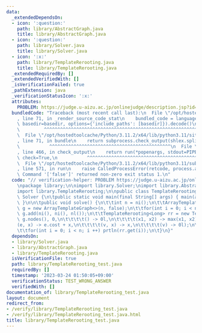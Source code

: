 ```yaml
---
data:
  _extendedDependsOn:
  - icon: ':question:'
    path: library/AbstractGraph.java
    title: library/AbstractGraph.java
  - icon: ':question:'
    path: library/Solver.java
    title: library/Solver.java
  - icon: ':x:'
    path: library/TemplateRerooting.java
    title: library/TemplateRerooting.java
  _extendedRequiredBy: []
  _extendedVerifiedWith: []
  _isVerificationFailed: true
  _pathExtension: java
  _verificationStatusIcon: ':x:'
  attributes:
    PROBLEM: https://judge.u-aizu.ac.jp/onlinejudge/description.jsp?id=GRL_5_B
  bundledCode: "Traceback (most recent call last):\n  File \"/opt/hostedtoolcache/Python/3.11.2/x64/lib/python3.11/site-packages/onlinejudge_verify/documentation/build.py\"\
    , line 71, in _render_source_code_stat\n    bundled_code = language.bundle(stat.path,\
    \ basedir=basedir, options={'include_paths': [basedir]}).decode()\n          \
    \         ^^^^^^^^^^^^^^^^^^^^^^^^^^^^^^^^^^^^^^^^^^^^^^^^^^^^^^^^^^^^^^^^^^^^^^^^^^^^^^^^^\n\
    \  File \"/opt/hostedtoolcache/Python/3.11.2/x64/lib/python3.11/site-packages/onlinejudge_verify/languages/user_defined.py\"\
    , line 71, in bundle\n    return subprocess.check_output(shlex.split(command))\n\
    \           ^^^^^^^^^^^^^^^^^^^^^^^^^^^^^^^^^^^^^^^^^^^^^\n  File \"/opt/hostedtoolcache/Python/3.11.2/x64/lib/python3.11/subprocess.py\"\
    , line 466, in check_output\n    return run(*popenargs, stdout=PIPE, timeout=timeout,\
    \ check=True,\n           ^^^^^^^^^^^^^^^^^^^^^^^^^^^^^^^^^^^^^^^^^^^^^^^^^^^^^^^^^\n\
    \  File \"/opt/hostedtoolcache/Python/3.11.2/x64/lib/python3.11/subprocess.py\"\
    , line 571, in run\n    raise CalledProcessError(retcode, process.args,\nsubprocess.CalledProcessError:\
    \ Command '['false']' returned non-zero exit status 1.\n"
  code: "// verification-helper: PROBLEM https://judge.u-aizu.ac.jp/onlinejudge/description.jsp?id=GRL_5_B\n\
    \npackage library;\n\nimport library.Solver;\nimport library.AbstractGraph;\n\
    import library.TemplateRerooting;\n\npublic class TemplateRerooting_test extends\
    \ Solver {\n\tpublic static void main(final String[] args) { main(args, new TemplateRerooting_test());\
    \ }\n\n\tpublic void solve() {\n\t\tint n = ni();\n\t\tArrayTemplateGraph<Long>\
    \ g = new ArrayTemplateGraph<>(n, false);\n\t\tfor(int i = 0; i < n - 1; i ++)\
    \ g.add(ni(), ni(), nl());\n\t\tTemplateRerooting<Long> rr = new TemplateRerooting<>(n,\
    \ g.nodes(), 0,\n\t\t\t\t() -> 0l,\n\t\t\t\t(x1, x2) -> max(x1, x2),\n\t\t\t\t\
    (e, x) -> e.cost + x,\n\t\t\t\t(v, x) -> x,\n\t\t\t\t(v) -> 0l);\n\t\trr.cal();\n\
    \t\tfor(int i = 0; i < n; i ++) prtln(rr.get(i));\n\t}\n}"
  dependsOn:
  - library/Solver.java
  - library/AbstractGraph.java
  - library/TemplateRerooting.java
  isVerificationFile: true
  path: library/TemplateRerooting_test.java
  requiredBy: []
  timestamp: '2023-03-24 01:50:05+09:00'
  verificationStatus: TEST_WRONG_ANSWER
  verifiedWith: []
documentation_of: library/TemplateRerooting_test.java
layout: document
redirect_from:
- /verify/library/TemplateRerooting_test.java
- /verify/library/TemplateRerooting_test.java.html
title: library/TemplateRerooting_test.java
---
```

